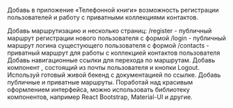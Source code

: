 Добавь в приложение «Телефонной книги» возможность регистрации пользователей и
работу с приватными коллекциями контактов.

Добавь маршрутизацию и несколько страниц: /register - публичный маршрут
регистрации нового пользователя с формой /login - публичный маршрут логина
сущестующего пользователя с формой /contacts - приватный маршрут для работы с
коллекцией контактов пользователя Добавь навигационные ссылки для перехода по
маршрутам. Добавь компонент <UserMenu>, состоящий из почты пользователя и кнопки
Logout. Используй готовый живой бекенд с документацией по ссылке. Добавь
публичные и приватные маршруты. Поработай над красивым оформлением интерфейса,
можно использовать библиотеку компонентов, например React Bootstrap, Material-UI
и другие.
